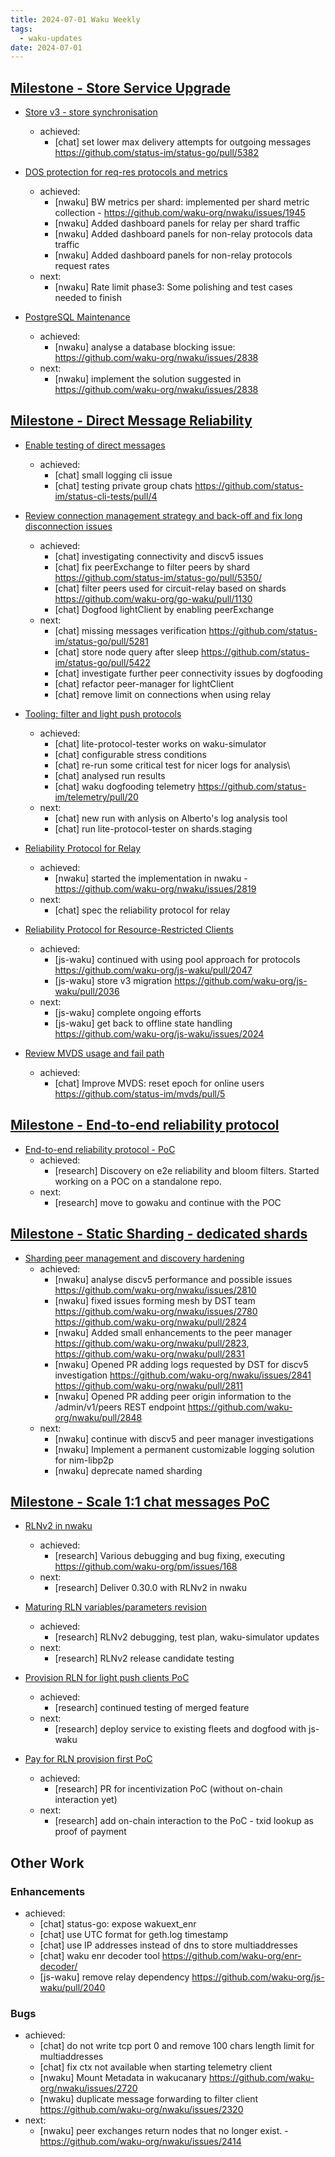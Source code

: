```yaml
---
title: 2024-07-01 Waku Weekly
tags:
  - waku-updates
date: 2024-07-01
---
```


## [Milestone - Store Service Upgrade](https://github.com/waku-org/pm/milestone/28)

- [Store v3 - store synchronisation](https://github.com/waku-org/pm/issues/132)
  - achieved:
    - [chat] set lower max delivery attempts for outgoing messages https://github.com/status-im/status-go/pull/5382

- [DOS protection for req-res protocols and metrics](https://github.com/waku-org/pm/issues/66)
  - achieved:
    - [nwaku] BW metrics per shard: implemented per shard metric collection - https://github.com/waku-org/nwaku/issues/1945
    - [nwaku] Added dashboard panels for relay per shard traffic
    - [nwaku] Added dashboard panels for non-relay protocols data traffic
    - [nwaku] Added dashboard panels for non-relay protocols request rates
  - next:
    - [nwaku] Rate limit phase3: Some polishing and test cases needed to finish

- [PostgreSQL Maintenance](https://github.com/waku-org/pm/issues/119)
  - achieved:
    - [nwaku] analyse a database blocking issue: https://github.com/waku-org/nwaku/issues/2838
  - next:
    - [nwaku] implement the solution suggested in https://github.com/waku-org/nwaku/issues/2838

## [Milestone - Direct Message Reliability](https://github.com/waku-org/pm/milestone/29)

- [Enable testing of direct messages](https://github.com/waku-org/pm/issues/176)
  - achieved:
    - [chat] small logging cli issue
    - [chat] testing private group chats https://github.com/status-im/status-cli-tests/pull/4

- [Review connection management strategy and back-off and fix long disconnection issues](https://github.com/waku-org/pm/issues/177)
  - achieved:
    - [chat] investigating connectivity and discv5 issues
    - [chat] fix peerExchange to filter peers by shard https://github.com/status-im/status-go/pull/5350/
    - [chat] filter peers used for circuit-relay based on shards https://github.com/waku-org/go-waku/pull/1130
    - [chat] Dogfood lightClient by enabling peerExchange
  - next:
    - [chat] missing messages verification https://github.com/status-im/status-go/pull/5281
    - [chat] store node query after sleep https://github.com/status-im/status-go/pull/5422
    - [chat] investigate further peer connectivity issues by dogfooding
    - [chat] refactor peer-manager for lightClient
    - [chat] remove limit on connections when using relay

- [Tooling: filter and light push protocols](https://github.com/waku-org/pm/issues/178)
  - achieved:
    - [chat] lite-protocol-tester works on waku-simulator
    - [chat] configurable stress conditions
    - [chat] re-run some critical test for nicer logs for analysis\
    - [chat] analysed run results
    - [chat] waku dogfooding telemetry https://github.com/status-im/telemetry/pull/20
  - next:
    - [chat] new run with anlysis on Alberto's log analysis tool
    - [chat] run lite-protocol-tester on shards.staging

- [Reliability Protocol for Relay](https://github.com/waku-org/pm/issues/184)
  - achieved:
    - [nwaku] started the implementation in nwaku - https://github.com/waku-org/nwaku/issues/2819
  - next:
    - [chat] spec the reliability protocol for relay

- [Reliability Protocol for Resource-Restricted Clients](https://github.com/waku-org/pm/issues/186)
  - achieved:
    - [js-waku] continued with using pool approach for protocols https://github.com/waku-org/js-waku/pull/2047
    - [js-waku] store v3 migration https://github.com/waku-org/js-waku/pull/2036
  - next:
    - [js-waku] complete ongoing efforts
    - [js-waku] get back to offline state handling https://github.com/waku-org/js-waku/issues/2024

- [Review MVDS usage and fail path](https://github.com/waku-org/pm/issues/189)
  - achieved:
    - [chat] Improve MVDS: reset epoch for online users https://github.com/status-im/mvds/pull/5

## [Milestone - End-to-end reliability protocol](https://github.com/waku-org/pm/milestone/30)

- [End-to-end reliability protocol - PoC](https://github.com/waku-org/pm/issues/193)
  - achieved:
    - [research] Discovery on e2e reliability and bloom filters. Started working on a POC on a standalone repo.
  - next:
    - [research] move to gowaku and continue with the POC

## [Milestone - Static Sharding - dedicated shards](https://github.com/waku-org/pm/milestone/31)

- [Sharding peer management and discovery hardening](https://github.com/waku-org/pm/issues/172)
  - achieved:
    - [nwaku] analyse discv5 performance and possible issues https://github.com/waku-org/nwaku/issues/2810
    - [nwaku] fixed issues forming mesh by DST team https://github.com/waku-org/nwaku/issues/2780 https://github.com/waku-org/nwaku/pull/2824
    - [nwaku] Added small enhancements to the peer manager https://github.com/waku-org/nwaku/pull/2823, https://github.com/waku-org/nwaku/pull/2831
    - [nwaku] Opened PR adding logs requested by DST for discv5 investigation https://github.com/waku-org/nwaku/issues/2841 https://github.com/waku-org/nwaku/pull/2811
    - [nwaku] Opened PR adding peer origin information to the /admin/v1/peers REST endpoint https://github.com/waku-org/nwaku/pull/2848
  - next:
    - [nwaku] continue with discv5 and peer manager investigations
    - [nwaku] Implement a permanent customizable logging solution for nim-libp2p
    - [nwaku] deprecate named sharding

## [Milestone - Scale 1:1 chat messages PoC](https://github.com/waku-org/pm/milestone/35)

- [RLNv2 in nwaku](https://github.com/waku-org/pm/issues/204)
  - achieved:
    - [research] Various debugging and bug fixing, executing https://github.com/waku-org/pm/issues/168
  - next:
    - [research] Deliver 0.30.0 with RLNv2 in nwaku

- [Maturing RLN variables/parameters revision](https://github.com/waku-org/pm/issues/205)
  - achieved:
    - [research] RLNv2 debugging, test plan, waku-simulator updates
  - next:
    - [research] RLNv2 release candidate testing

- [Provision RLN for light push clients PoC](https://github.com/waku-org/pm/issues/206)
  - achieved:
    - [research] continued testing of merged feature
  - next:
    - [research] deploy service to existing fleets and dogfood with js-waku

- [Pay for RLN provision first PoC](https://github.com/waku-org/pm/issues/207)
  - achieved:
    - [research] PR for incentivization PoC (without on-chain interaction yet)
  - next:
    - [research] add on-chain interaction to the PoC - txid lookup as proof of payment

## Other Work

### Enhancements

- achieved:
  - [chat] status-go: expose wakuext_enr 
  - [chat] use UTC format for geth.log timestamp 
  - [chat] use IP addresses instead of dns to store multiaddresses
  - [chat] waku enr decoder tool https://github.com/waku-org/enr-decoder/
  - [js-waku] remove relay dependency https://github.com/waku-org/js-waku/pull/2040

### Bugs

- achieved:
  - [chat] do not write tcp port 0 and remove 100 chars length limit for multiaddresses
  - [chat] fix ctx not available when starting telemetry client
  - [nwaku] Mount Metadata in wakucanary https://github.com/waku-org/nwaku/issues/2720
  - [nwaku] duplicate message forwarding to filter client https://github.com/waku-org/nwaku/issues/2320
- next:
  - [nwaku] peer exchanges return nodes that no longer exist. - https://github.com/waku-org/nwaku/issues/2414
